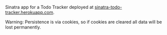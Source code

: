 Sinatra app for a Todo Tracker deployed at [sinatra-todo-tracker.herokuapp.com](https://sinatra-todo-tracker.herokuapp.com/). 

Warning: Persistence is via cookies, so if cookies are cleared all data will be lost permanently.
